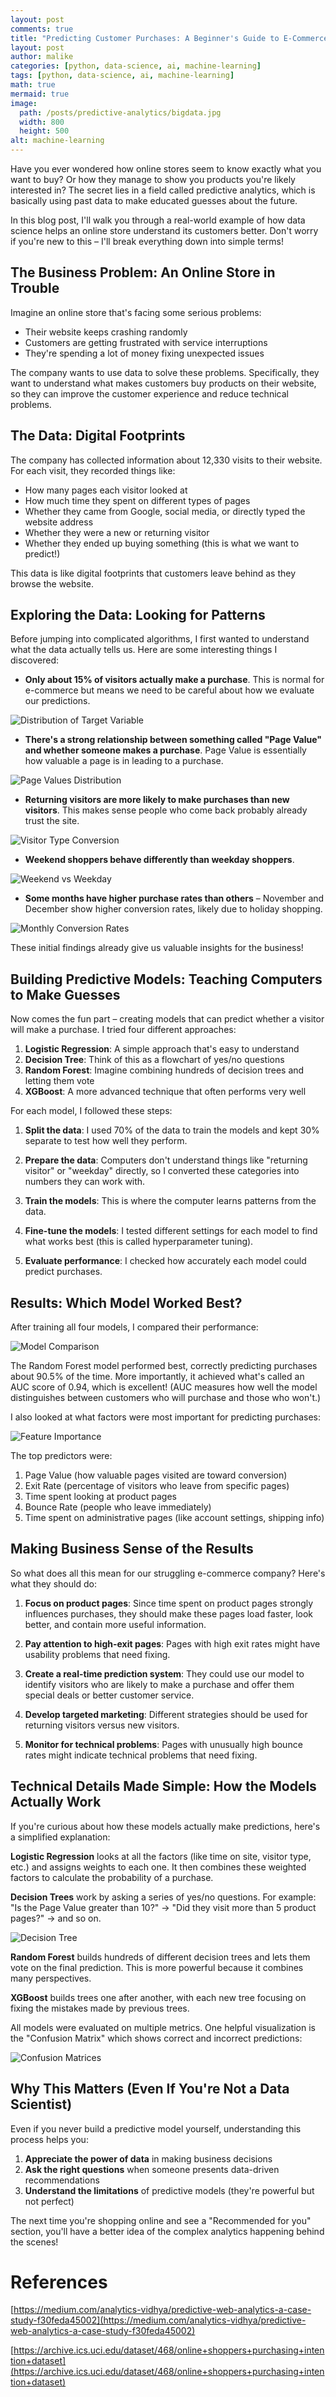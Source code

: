 ```yaml
---
layout: post
comments: true
title: "Predicting Customer Purchases: A Beginner's Guide to E-Commerce Data Science"
layout: post
author: malike
categories: [python, data-science, ai, machine-learning]
tags: [python, data-science, ai, machine-learning]
math: true
mermaid: true
image:
  path: /posts/predictive-analytics/bigdata.jpg
  width: 800
  height: 500
alt: machine-learning
---
```




Have you ever wondered how online stores seem to know exactly what you want to buy? Or how they manage to show you products you're likely interested in? The secret lies in a field called predictive analytics, which is basically using past data to make educated guesses about the future.

In this blog post, I'll walk you through a real-world example of how data science helps an online store understand its customers better. Don't worry if you're new to this – I'll break everything down into simple terms!

## The Business Problem: An Online Store in Trouble

Imagine an online store that's facing some serious problems:
- Their website keeps crashing randomly
- Customers are getting frustrated with service interruptions
- They're spending a lot of money fixing unexpected issues

The company wants to use data to solve these problems. Specifically, they want to understand what makes customers buy products on their website, so they can improve the customer experience and reduce technical problems.

## The Data: Digital Footprints

The company has collected information about 12,330 visits to their website. For each visit, they recorded things like:

- How many pages each visitor looked at
- How much time they spent on different types of pages
- Whether they came from Google, social media, or directly typed the website address
- Whether they were a new or returning visitor
- Whether they ended up buying something (this is what we want to predict!)

This data is like digital footprints that customers leave behind as they browse the website.

## Exploring the Data: Looking for Patterns

Before jumping into complicated algorithms, I first wanted to understand what the data actually tells us. Here are some interesting things I discovered:

 -  **Only about 15% of visitors actually make a purchase**. This is normal for e-commerce but means we need to be careful about how we evaluate our predictions.

![Distribution of Target Variable](/posts/predictive-analytics/figure1_target_distribution.png)

- **There's a strong relationship between something called "Page Value" and whether someone makes a purchase**. Page Value is essentially how valuable a page is in leading to a purchase.

![Page Values Distribution](/posts/predictive-analytics/figure8_page_values_dist.png)

- **Returning visitors are more likely to make purchases than new visitors**. This makes sense people who come back probably already trust the site.

![Visitor Type Conversion](/posts/predictive-analytics/figure6_visitor_conversion.png)

- **Weekend shoppers behave differently than weekday shoppers**.

![Weekend vs Weekday](/posts/predictive-analytics/figure5_weekend_characteristics.png)

- **Some months have higher purchase rates than others** – November and December show higher conversion rates, likely due to holiday shopping.

![Monthly Conversion Rates](/posts/predictive-analytics/figure4_monthly_conversion.png)

These initial findings already give us valuable insights for the business!

## Building Predictive Models: Teaching Computers to Make Guesses

Now comes the fun part – creating models that can predict whether a visitor will make a purchase. I tried four different approaches:

1. **Logistic Regression**: A simple approach that's easy to understand
2. **Decision Tree**: Think of this as a flowchart of yes/no questions
3. **Random Forest**: Imagine combining hundreds of decision trees and letting them vote
4. **XGBoost**: A more advanced technique that often performs very well

For each model, I followed these steps:

1. **Split the data**: I used 70% of the data to train the models and kept 30% separate to test how well they perform.

2. **Prepare the data**: Computers don't understand things like "returning visitor" or "weekday" directly, so I converted these categories into numbers they can work with.

3. **Train the models**: This is where the computer learns patterns from the data.

4. **Fine-tune the models**: I tested different settings for each model to find what works best (this is called hyperparameter tuning).

5. **Evaluate performance**: I checked how accurately each model could predict purchases.

## Results: Which Model Worked Best?

After training all four models, I compared their performance:

![Model Comparison](/posts/predictive-analytics/figure11_model_comparison.png)

The Random Forest model performed best, correctly predicting purchases about 90.5% of the time. More importantly, it achieved what's called an AUC score of 0.94, which is excellent! (AUC measures how well the model distinguishes between customers who will purchase and those who won't.)

I also looked at what factors were most important for predicting purchases:

![Feature Importance](/posts/predictive-analytics/figure10_feature_importance.png)

The top predictors were:
1. Page Value (how valuable pages visited are toward conversion)
2. Exit Rate (percentage of visitors who leave from specific pages)
3. Time spent looking at product pages
4. Bounce Rate (people who leave immediately)
5. Time spent on administrative pages (like account settings, shipping info)

## Making Business Sense of the Results

So what does all this mean for our struggling e-commerce company? Here's what they should do:

1. **Focus on product pages**: Since time spent on product pages strongly influences purchases, they should make these pages load faster, look better, and contain more useful information.

2. **Pay attention to high-exit pages**: Pages with high exit rates might have usability problems that need fixing.

3. **Create a real-time prediction system**: They could use our model to identify visitors who are likely to make a purchase and offer them special deals or better customer service.

4. **Develop targeted marketing**: Different strategies should be used for returning visitors versus new visitors.

5. **Monitor for technical problems**: Pages with unusually high bounce rates might indicate technical problems that need fixing.

## Technical Details Made Simple: How the Models Actually Work

If you're curious about how these models actually make predictions, here's a simplified explanation:

**Logistic Regression** looks at all the factors (like time on site, visitor type, etc.) and assigns weights to each one. It then combines these weighted factors to calculate the probability of a purchase.

**Decision Trees** work by asking a series of yes/no questions. For example: "Is the Page Value greater than 10?" → "Did they visit more than 5 product pages?" → and so on.

![Decision Tree](/posts/predictive-analytics/figure9_decision_tree.png)

**Random Forest** builds hundreds of different decision trees and lets them vote on the final prediction. This is more powerful because it combines many perspectives.

**XGBoost** builds trees one after another, with each new tree focusing on fixing the mistakes made by previous trees.

All models were evaluated on multiple metrics. One helpful visualization is the "Confusion Matrix" which shows correct and incorrect predictions:

![Confusion Matrices](/posts/predictive-analytics/figure13_confusion_matrices.png)

## Why This Matters (Even If You're Not a Data Scientist)

Even if you never build a predictive model yourself, understanding this process helps you:

1. **Appreciate the power of data** in making business decisions
2. **Ask the right questions** when someone presents data-driven recommendations
3. **Understand the limitations** of predictive models (they're powerful but not perfect)

The next time you're shopping online and see a "Recommended for you" section, you'll have a better idea of the complex analytics happening behind the scenes!


# References

[https://medium.com/analytics-vidhya/predictive-web-analytics-a-case-study-f30feda45002](https://medium.com/analytics-vidhya/predictive-web-analytics-a-case-study-f30feda45002)

[https://archive.ics.uci.edu/dataset/468/online+shoppers+purchasing+intention+dataset](https://archive.ics.uci.edu/dataset/468/online+shoppers+purchasing+intention+dataset)